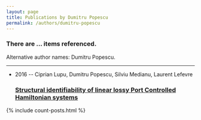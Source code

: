 ```yaml
---
layout: page
title: Publications by Dumitru Popescu
permalink: /authors/dumitru-popescu
---
```


<h3 id="number-posts">There are ... items referenced.</h3>
<p id='info-authors'>Alternative author names: Dumitru Popescu.</p>
<hr />
<ul class="post-list">
<li><span class='post-meta'>2016 -- Ciprian Lupu, Dumitru Popescu, Silviu Medianu, Laurent Lefevre</span><h3><a class='post-link' href="{{ site.baseurl }}/structural-identifiability-of-linear-lossy-port-controlled-hamiltonian-systems">Structural identifiability of linear lossy Port Controlled Hamiltonian systems</a></h3></li>

</ul>
{% include count-posts.html %}
